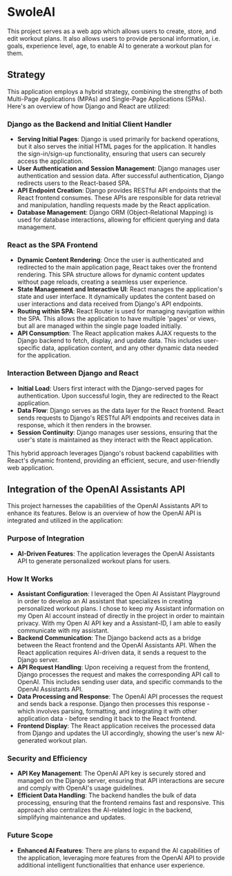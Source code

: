 # SwoleAI
This project serves as a web app which allows users to create, store, and edit workout plans. It also allows users to provide personal information, i.e. goals, experience level, age, to enable AI to generate a workout plan for them.

## Strategy

This application employs a hybrid strategy, combining the strengths of both Multi-Page Applications (MPAs) and Single-Page Applications (SPAs). Here's an overview of how Django and React are utilized:

### Django as the Backend and Initial Client Handler

- **Serving Initial Pages**: Django is used primarily for backend operations, but it also serves the initial HTML pages for the application. It handles the sign-in/sign-up functionality, ensuring that users can securely access the application.
- **User Authentication and Session Management**: Django manages user authentication and session data. After successful authentication, Django redirects users to the React-based SPA.
- **API Endpoint Creation**: Django provides RESTful API endpoints that the React frontend consumes. These APIs are responsible for data retrieval and manipulation, handling requests made by the React application.
- **Database Management**: Django ORM (Object-Relational Mapping) is used for database interactions, allowing for efficient querying and data management.

### React as the SPA Frontend

- **Dynamic Content Rendering**: Once the user is authenticated and redirected to the main application page, React takes over the frontend rendering. This SPA structure allows for dynamic content updates without page reloads, creating a seamless user experience.
- **State Management and Interactive UI**: React manages the application's state and user interface. It dynamically updates the content based on user interactions and data received from Django's API endpoints.
- **Routing within SPA**: React Router is used for managing navigation within the SPA. This allows the application to have multiple 'pages' or views, but all are managed within the single page loaded initially.
- **API Consumption**: The React application makes AJAX requests to the Django backend to fetch, display, and update data. This includes user-specific data, application content, and any other dynamic data needed for the application.

### Interaction Between Django and React

- **Initial Load**: Users first interact with the Django-served pages for authentication. Upon successful login, they are redirected to the React application.
- **Data Flow**: Django serves as the data layer for the React frontend. React sends requests to Django's RESTful API endpoints and receives data in response, which it then renders in the browser.
- **Session Continuity**: Django manages user sessions, ensuring that the user's state is maintained as they interact with the React application.

This hybrid approach leverages Django's robust backend capabilities with React's dynamic frontend, providing an efficient, secure, and user-friendly web application.

## Integration of the OpenAI Assistants API

This project harnesses the capabilities of the OpenAI Assistants API to enhance its features. Below is an overview of how the OpenAI API is integrated and utilized in the application:

### Purpose of Integration

- **AI-Driven Features**: The application leverages the OpenAI Assistants API to generate personalized workout plans for users.

### How It Works

- **Assistant Configuration**: I leveraged the Open AI Assistant Playground in order to develop an AI assistant that specializes in creating personalized workout plans. I chose to keep my Assistant information on my Open AI account instead of directly in the project in order to maintain privacy. With my Open AI API key and a
Assistant-ID, I am able to easily communicate with my assistant.
- **Backend Communication**: The Django backend acts as a bridge between the React frontend and the OpenAI Assistants API. When the React application requires AI-driven data, it sends a request to the Django server.
- **API Request Handling**: Upon receiving a request from the frontend, Django processes the request and makes the corresponding API call to OpenAI. This includes sending user data, and specific commands to the OpenAI Assistants API.
- **Data Processing and Response**: The OpenAI API processes the request and sends back a response. Django then processes this response - which involves parsing, formatting, and integrating it with other application data - before sending it back to the React frontend.
- **Frontend Display**: The React application receives the processed data from Django and updates the UI accordingly, showing the user's new AI-generated workout plan.

### Security and Efficiency

- **API Key Management**: The OpenAI API key is securely stored and managed on the Django server, ensuring that API interactions are secure and comply with OpenAI's usage guidelines.
- **Efficient Data Handling**: The backend handles the bulk of data processing, ensuring that the frontend remains fast and responsive. This approach also centralizes the AI-related logic in the backend, simplifying maintenance and updates.

### Future Scope

- **Enhanced AI Features**: There are plans to expand the AI capabilities of the application, leveraging more features from the OpenAI API to provide additional intelligent functionalities that enhance user experience.

